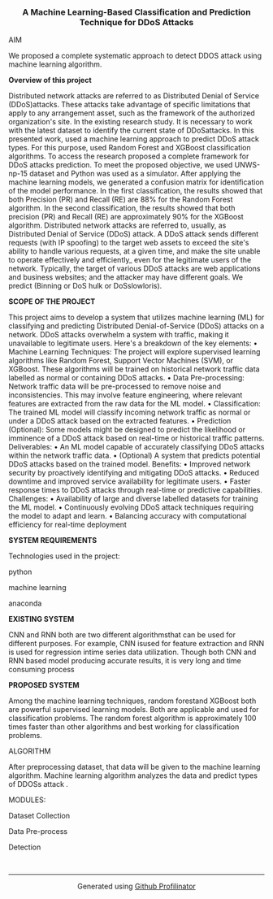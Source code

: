 ### **<div align="center">A Machine Learning-Based Classification and Prediction Technique for DDoS Attacks</div>**  
  

AIM  
  
  

 We proposed a complete systematic approach to detect DDOS attack using machine learning 
 algorithm.  
  

**Overview of this project**  
  

Distributed network attacks are referred to as Distributed Denial of Service 
(DDoS)attacks. These attacks take advantage of specific limitations that apply to any 
arrangement asset, such as the framework of the authorized organization's site. In the existing 
research study. It is necessary to work with the latest dataset to identify the current state of 
DDoSattacks. In this presented work, used a machine learning approach to predict DDoS 
attack types. For this purpose, used Random Forest and XGBoost classification algorithms. To 
access the research proposed a complete framework for DDoS attacks prediction. To meet the 
proposed objective, we used UNWS-np-15 dataset and Python was used as a simulator. After 
applying the machine learning models, we generated a confusion matrix for identification of 
the model performance. In the first classification, the results showed that both Precision (PR) 
and Recall (RE) are 88% for the Random Forest algorithm. In the second classification, the 
results showed that both precision (PR) and Recall (RE) are approximately 90% for the XGBoost 
algorithm.
Distributed network attacks are referred to, usually, as Distributed Denial of Service (DDoS) 
attack. A DDoS attack sends different requests (with IP spoofing) to the target web assets to 
exceed the site's ability to handle various requests, at a given time, and make the site unable 
to operate effectively and efficiently_ even for the legitimate users of the network. Typically, 
the target of various DDoS attacks are web applications and business websites; and the 
attacker may have different goals. We predict (Binning or DoS hulk or DoSslowloris).  
  

**SCOPE OF THE PROJECT**  
  

This project aims to develop a system that utilizes machine learning (ML) for classifying and 
predicting Distributed Denial-of-Service (DDoS) attacks on a network. DDoS attacks 
overwhelm a system with traffic, making it unavailable to legitimate users.
Here's a breakdown of the key elements:
• Machine Learning Techniques: The project will explore supervised learning 
algorithms like Random Forest, Support Vector Machines (SVM), or XGBoost. These 
algorithms will be trained on historical network traffic data labelled as normal or 
containing DDoS attacks.
• Data Pre-processing: Network traffic data will be pre-processed to remove noise and 
inconsistencies. This may involve feature engineering, where relevant features are 
extracted from the raw data for the ML model.
• Classification: The trained ML model will classify incoming network traffic as normal 
or under a DDoS attack based on the extracted features.
• Prediction (Optional): Some models might be designed to predict the likelihood or 
imminence of a DDoS attack based on real-time or historical traffic patterns.
Deliverables:
• An ML model capable of accurately classifying DDoS attacks within the network traffic 
data.
• (Optional) A system that predicts potential DDoS attacks based on the trained model.
Benefits:
• Improved network security by proactively identifying and mitigating DDoS attacks.
• Reduced downtime and improved service availability for legitimate users.
• Faster response times to DDoS attacks through real-time or predictive capabilities.
Challenges:
• Availability of large and diverse labelled datasets for training the ML model.
• Continuously evolving DDoS attack techniques requiring the model to adapt and learn.
• Balancing accuracy with computational efficiency for real-time deployment  
  

**SYSTEM REQUIREMENTS**  

Technologies used in the project:

python

machine learning

anaconda

  

**EXISTING SYSTEM**  
  

CNN and RNN both are two different
algorithmsthat can be used for different purposes.
For example, CNN isused for feature extraction
and RNN is used for regression intime series data
utilization. Though both CNN and RNN based
model producing accurate results, it is very long
and time consuming process  
  

**PROPOSED SYSTEM**  
  

Among the machine learning techniques, random
forestand XGBoost both are powerful supervised
learning models. Both are applicable and used for
classification problems. The random forest
algorithm is approximately 100 times faster than
other algorithms and best working for
classification problems.  
  

ALGORITHM

After preprocessing dataset, that data will be given
to the machine learning algorithm. Machine
learning algorithm analyzes the data and predict
types of DDOSs attack .  
  

MODULES:

Dataset Collection

Data Pre-process

Detection  

<br />

----
<div align="center">Generated using <a href="https://profilinator.rishav.dev/" target="_blank">Github Profilinator</a></div>
